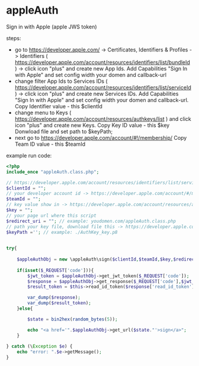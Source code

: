 # appleAuth
Sign in with Apple (apple JWS token)

steps:
* go to https://developer.apple.com/ -> Certificates, Identifiers & Profiles -> Identifiers ( https://developer.apple.com/account/resources/identifiers/list/bundleId ) -> click icon "plus" and create new App Ids. Add Capabilities "Sign In with Apple" and set config width your domen and callback-url
* change filter App Ids to Services IDs ( https://developer.apple.com/account/resources/identifiers/list/serviceId ) -> click icon "plus" and create new Services IDs. Add Capabilities "Sign In with Apple" and set config width your domen and callback-url.
Copy Identifier value - this $clientId
* change menu to Keys ( https://developer.apple.com/account/resources/authkeys/list ) and click icon "plus" and create new Keys.
Copy Key ID value - this $key
Donwload file and set path to $keyPath;
* next go to https://developer.apple.com/account/#!/membership/
Copy Team ID value - this $teamId

example run code: 
```php
<?php
include_once "appleAuth.class.php";

// https://developer.apple.com/account/resources/identifiers/list/serviceId -- indificator value
$clientId = "";
// your developer account id -> https://developer.apple.com/account/#/membership/
$teamId = "";
// key value show in -> https://developer.apple.com/account/resources/authkeys/list
$key = ""; 
// your page url where this script
$redirect_uri = ""; // example: youdomen.com/appleAuth.class.php
// path your key file, download file this -> https://developer.apple.com/account/resources/authkeys/list
$keyPath =''; // example: ./AuthKey_key.p8 

	
try{
	
	$appleAuthObj = new \appleAuth\sign($clientId,$teamId,$key,$redirect_uri,$keyPath);	
	
	if(isset($_REQUEST['code'])){
		$jwt_token = $appleAuthObj->get_jwt_token($_REQUEST['code']);
		$response = $appleAuthObj->get_response($_REQUEST['code'],$jwt_token);
		$result_token = $this->read_id_token($response['read_id_token']);

		var_dump($response);
		var_dump($result_token);
	}else{

		$state = bin2hex(random_bytes(5));

		echo "<a href='".$appleAuthObj->get_url($state."'>sign</a>";
	}
																					
} catch (\Exception $e) {
	echo "error: ".$e->getMessage();
}
```
											
											
